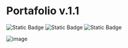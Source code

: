 # Portafolio v.1.1

![Static Badge](https://img.shields.io/badge/HTML-orange)
![Static Badge](https://img.shields.io/badge/SASS-ed9de8)
![Static Badge](https://img.shields.io/badge/JAVASCRIPT-yellow)

![image](https://github.com/Company-Codermex/Portafolio/assets/143505447/c1cdd572-e2c6-4916-91f1-01941db116c0)

